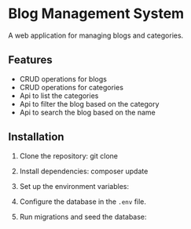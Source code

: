 # Blog Management System

A web application for managing blogs and categories.

## Features

- CRUD operations for blogs
- CRUD operations for categories
- Api to list the categories
- Api to filter the blog based on the category
- Api to search the blog based on the name

## Installation

1. Clone the repository:
  git clone 


2. Install dependencies:
    composer update

3. Set up the environment variables:

4. Configure the database in the `.env` file.

5. Run migrations and seed the database:

